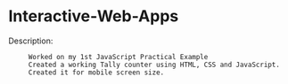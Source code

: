 # Interactive-Web-Apps

Description:

         Worked on my 1st JavaScript Practical Example
         Created a working Tally counter using HTML, CSS and JavaScript.
         Created it for mobile screen size.
         
